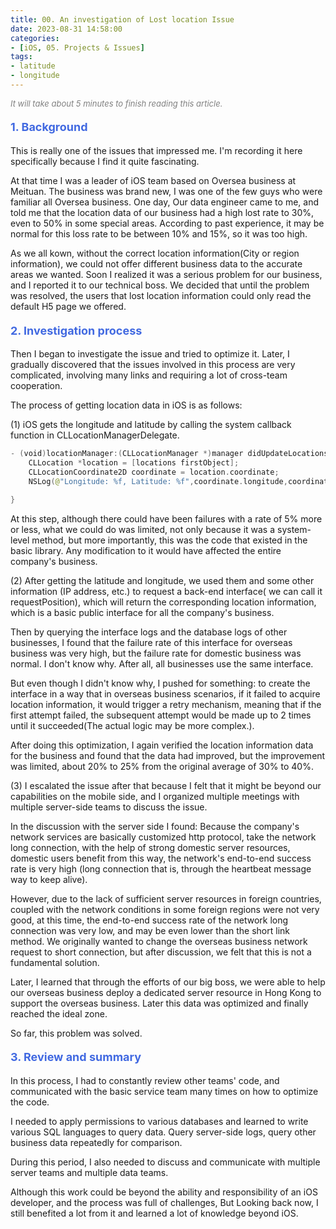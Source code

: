 ```yaml
---
title: 00. An investigation of Lost location Issue 
date: 2023-08-31 14:58:00
categories: 
- [iOS, 05. Projects & Issues]
tags:
- latitude 
- longitude
---
```


<font color=gray size=2>*It will take about 5 minutes to finish reading this article.*</font>

#### <font size=4 color=#4169E1>1. Background</font> 
This is really one of the issues that impressed me. I'm recording it here specifically because I find it quite fascinating.   

At that time I was a leader of iOS team based on Oversea business at Meituan. The business was brand new, I was one of the few guys who were familiar all Oversea business. One day, Our data engineer came to me, and told me that the location data of our business had a high lost rate to 30%, even to 50% in some special areas. According to past experience, it may be normal for this loss rate to be between 10% and 15%, so it was too high.

As we all kown, without the correct location information(City or region information), we could not offer different  business data to the accurate areas we wanted. Soon I realized  it was a serious problem for our business, and I reported it to our technical boss. We decided that until the problem was resolved, the users that lost location information could only read the default H5 page we offered.

#### <font size=4 color=#4169E1>2. Investigation process</font>   

Then I began to investigate the issue and tried to optimize it. Later, I gradually discovered that the issues involved in this process are very complicated, involving many links and requiring a lot of cross-team cooperation.

The process of getting location data in iOS is as follows:   

(1) iOS gets the longitude and latitude by calling the system callback function in CLLocationManagerDelegate.
```Swift 
- (void)locationManager:(CLLocationManager *)manager didUpdateLocations:(NSArray *)locations {
    CLLocation *location = [locations firstObject]; 
    CLLocationCoordinate2D coordinate = location.coordinate; 
    NSLog(@"Longitude: %f, Latitude: %f",coordinate.longitude,coordinate.latitude);

}
```
At this step, although there could have been failures with a rate of 5% more or less, what we could do was limited, not only because it was a system-level method, but more importantly, this was the code that existed in the basic library. Any modification to it would have affected the entire company's business.

(2) After getting the latitude and longitude, we used them and some other information (IP address, etc.) to request a back-end interface( we can call it requestPosition), which will return the corresponding location information, which is a basic public interface for all the company's business.

Then by querying the interface logs and the database logs of other businesses, I found that the failure rate of this interface for overseas business was very high, but the failure rate for domestic business was normal. I don't know why. After all, all businesses use the same interface. 

But even though I didn't know why, I pushed for something: to create the interface in a way that in overseas business scenarios, if it failed to acquire location information, it would trigger a retry mechanism, meaning that if the first attempt failed, the subsequent attempt would be made up to 2 times until it succeeded(The actual logic may be more complex.).

After doing this optimization, I again verified the location information data for the business and found that the data had improved, but the improvement was limited, about 20% to 25% from the original average of 30% to 40%.

(3) I escalated the issue after that because I felt that it might be beyond our capabilities on the mobile side, and I organized multiple meetings with multiple server-side teams to discuss the issue.  

In the discussion with the server side I found:
Because the company's network services are basically customized http protocol, take the network long connection, with the help of strong domestic server resources, domestic users benefit from this way, the network's end-to-end success rate is very high (long connection that is, through the heartbeat message way to keep alive).

However, due to the lack of sufficient server resources in foreign countries, coupled with the network conditions in some foreign regions were not very good, at this time, the end-to-end success rate of the network long connection was very low, and may be even lower than the short link method. We originally wanted to change the overseas business network request to short connection, but after discussion, we felt that this is not a fundamental solution. 

Later, I learned that through the efforts of our big boss, we were able to help our overseas business deploy a dedicated server resource in Hong Kong to support the overseas business. Later this data was optimized and finally reached the ideal zone.

So far, this problem was solved.
 

#### <font size=4 color=#4169E1>3. Review and summary</font> 

In this process, I had to constantly review other teams' code, and communicated with the basic service team many times on how to optimize the code.  

I needed to apply permissions to various databases and learned to write various SQL languages to query data. Query server-side logs, query other business data repeatedly for comparison. 

During this period, I also needed to discuss and communicate with multiple server teams and multiple data teams.

Although this work could be beyond the ability and responsibility of an iOS developer, and the process was full of challenges, But Looking back now, I still benefited a lot from it and learned a lot of knowledge beyond iOS.